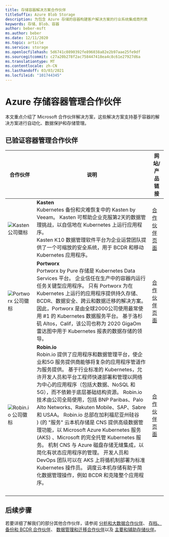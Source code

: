 ```yaml
---
title: 存储容器解决方案合作伙伴
titleSuffix: Azure Blob Storage
description: 为包含 Azure 存储的容器构建客户解决方案的行业系统集成商列表
keywords: 存储、Blob、容器
author: beber-msft
ms.author: beber
ms.date: 12/11/2020
ms.topic: article
ms.service: storage
ms.openlocfilehash: 5d6741c0890392fe896038a82e2b97aae25fe9df
ms.sourcegitcommit: c27a20b278f2ac758447418ea4c8c61e27927d6a
ms.translationtype: MT
ms.contentlocale: zh-CN
ms.lasthandoff: 03/03/2021
ms.locfileid: "101744345"
---
```

# <a name="azure-storage-container-management-partners"></a>Azure 存储容器管理合作伙伴

本文重点介绍了 Microsoft 合作伙伴解决方案，这些解决方案支持基于容器的解决方案进行自动化、数据保护和存储管理。

## <a name="verified-container-management-partners"></a>已验证容器管理合作伙伴
| 合作伙伴 | 说明 | 网站/产品链接 |
| ------- | ----------- | -------------------- |
| ![Kasten 公司徽标](./media/kasten-logo.png) |**Kasten**<br>Kubernetes 备份和灾难恢复中的 Kasten by Veeam。 Kasten 可帮助企业克服第2天的数据管理挑战，以自信地在 Kubernetes 上运行应用程序。<br>Kasten K10 数据管理软件平台为企业运营团队提供了一个可缩放的安全系统，用于 BCDR 和移动 Kubernetes 应用程序。|[合作伙伴页面](https://docs.kasten.io/latest/install/azure/azure.html)|
| ![Portworx 公司徽标](./media/portworx-logo.png) |**Portworx**<br>Portworx by Pure 存储是 Kubernetes Data Services 平台。 企业信任在生产中的容器内运行任务关键型应用程序。 只有 Portworx 为在 Kubernetes 上运行的应用程序提供持久存储、BCDR、数据安全、跨云和数据迁移的解决方案。 因此，Portworx 是由全球2000公司使用最常使用 #1 的 Kubernetes 数据服务平台。 基于洛杉矶 Altos，Calif，该公司也称为 2020 GigaOm 雷达图中用于 Kubernetes 报表的数据存储的领导。 |[合作伙伴页面](https://portworx.com/azure/)|
| ![<n/>Robin.io 公司徽标](./media/robin-logo.png) |**<n/>Robin.io**<br><n/>Robin.io 提供了应用程序和数据管理平台，使企业和5G 服务提供商能够将复杂的应用程序管道作为服务提供。 基于行业标准的 Kubernetes，允许开发人员和平台工程师快速部署和管理以网络为中心的应用程序（包括大数据、NoSQL 和5G），而不依赖于底层基础结构资源。 <n/>Robin.io 技术由公司全局使用，包括 BNP Paribas、Palo Alto Networks、Rakuten Mobile、SAP、Sabre 和 USAA。 <n/>Robin.io 总部在加利福尼亚州硅谷 <br> )  (的 "服务" 云本机存储是 CNS 提供高级数据管理功能，以 Microsoft Azure Kubernetes 服务 (AKS) 、Microsoft 的完全托管 Kubernetes 服务。 机制 CNS 与 Azure 磁盘存储无缝集成，以简化有状态应用程序的管理。 开发人员和 DevOps 团队可以在 AKS 上将循机制部署为标准 Kubernetes 操作员。 调度云本机存储有助于简化数据管理操作，例如 BCDR 和克隆整个应用程序。 |[合作伙伴页面](https://robin.io/robin-cloud-native-storage-for-microsoft-aks/)|<br>|
|<br>|

## <a name="next-steps"></a>后续步骤
若要详细了解我们的部分其他合作伙伴，请参阅 [分析和大数据合作伙伴](..\analytics\partner-overview.md)、 [存档、备份和 BCDR 合作伙伴](..\backup-archive-disaster-recovery\partner-overview.md)、 [数据管理和迁移合作伙伴](..\data-management\partner-overview.md)以及 [主要和辅助存储伙伴](..\primary-secondary-storage\partner-overview.md)。



